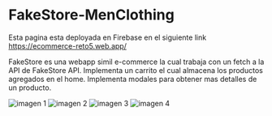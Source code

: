 # FakeStore-MenClothing

Esta pagina esta deployada en Firebase en el siguiente link https://ecommerce-reto5.web.app/

FakeStore es una webapp simil e-commerce la cual trabaja con un fetch a la API de FakeStore API. Implementa un carrito el cual almacena los productos agregados en el home. Implementa modales para obtener mas detalles de un producto. 

![imagen 1](https://i.postimg.cc/Gm1Q010Y/Captura-de-pantalla-de-2021-05-16-20-50-16.png)
![imagen 2](https://i.postimg.cc/zGSk8P5Q/Captura-de-pantalla-de-2021-05-16-20-51-39.png)
![imagen 3](https://i.postimg.cc/NGSD4Hpd/Captura-de-pantalla-de-2021-05-16-20-52-12.png)
![imagen 4](https://i.postimg.cc/Df85LgdW/Captura-de-pantalla-de-2021-05-16-20-52-29.png)





